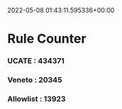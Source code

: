 2022-05-08 01:43:11.595336+00:00
# Rule Counter 
 ### UCATE : 434371

 ### Veneto : 20345

 ### Allowlist : 13923